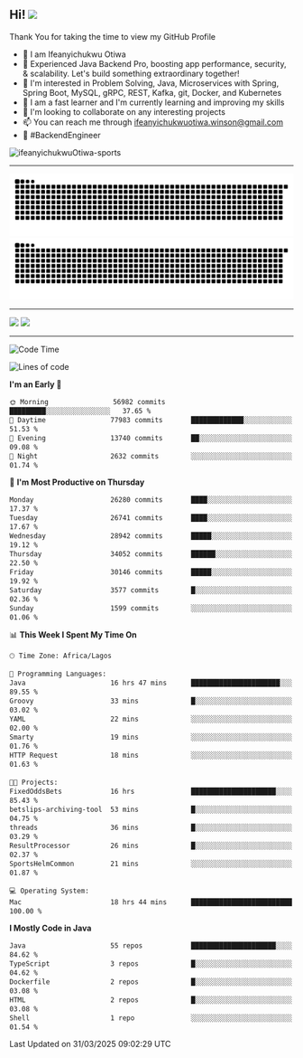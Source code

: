 <!-- BLOG-POST-LIST:START --><!-- BLOG-POST-LIST:END -->

## Hi! <img src="https://media.giphy.com/media/hvRJCLFzcasrR4ia7z/giphy.gif" width="4%"> 

Thank You for taking the time to view my GitHub Profile

- 👋 I am Ifeanyichukwu Otiwa
- 🚀 Experienced Java Backend Pro, boosting app performance, security, & scalability. Let's build something extraordinary together!
- 👀 I'm interested in Problem Solving, Java, Microservices with Spring, Spring Boot, MySQL, gRPC, REST, Kafka, git, Docker, and Kubernetes
- 🌱 I am a fast learner and I'm currently learning and improving my skills
- 💞️ I'm looking to collaborate on any interesting projects
- 📫 You can reach me through ifeanyichukwuotiwa.winson@gmail.com
- 🚀 #BackendEngineer

<p align="left" marginTop="10px"> <img src="https://komarev.com/ghpvc/?username=ifeanyichukwuOtiwa-sports&label=Profile%20views&color=0e75b6&style=for-the-badge" alt="ifeanyichukwuOtiwa-sports" /> </p>

***

<!--🐍📈SNAKEGRAPH / 🌐WEBSITE: https://github.com/Platane/snk -->
![github contribution grid snake animation](https://raw.githubusercontent.com/ifeanyichukwuOtiwa-sports/ifeanyichukwuOtiwa-sports/output/github-contribution-grid-snake-dark.svg#gh-dark-mode-only)![github contribution grid snake animation](https://raw.githubusercontent.com/ifeanyichukwuOtiwa-sports/ifeanyichukwuOtiwa-sports/output/github-contribution-grid-snake.svg#gh-light-mode-only)

***

<p float="left">
  <img float="left" src="https://github-readme-stats.vercel.app/api?username=ifeanyichukwuOtiwa-sports&count_private=true&include_all_commits=true&theme=react&show_icons=true" />
  <img float="right" src="https://github-readme-stats.vercel.app/api/top-langs/?username=ifeanyichukwuOtiwa-sports&layout=compact&show_icons=true&theme=react" /> 
</p>

***



<!--START_SECTION:waka-->
![Code Time](http://img.shields.io/badge/Code%20Time-3%2C580%20hrs%2023%20mins-blue)

![Lines of code](https://img.shields.io/badge/From%20Hello%20World%20I%27ve%20Written-43.6%20million%20lines%20of%20code-blue)

**I'm an Early 🐤** 

```text
🌞 Morning                56982 commits       █████████░░░░░░░░░░░░░░░░   37.65 % 
🌆 Daytime                77983 commits       █████████████░░░░░░░░░░░░   51.53 % 
🌃 Evening                13740 commits       ██░░░░░░░░░░░░░░░░░░░░░░░   09.08 % 
🌙 Night                  2632 commits        ░░░░░░░░░░░░░░░░░░░░░░░░░   01.74 % 
```
📅 **I'm Most Productive on Thursday** 

```text
Monday                   26280 commits       ████░░░░░░░░░░░░░░░░░░░░░   17.37 % 
Tuesday                  26741 commits       ████░░░░░░░░░░░░░░░░░░░░░   17.67 % 
Wednesday                28942 commits       █████░░░░░░░░░░░░░░░░░░░░   19.12 % 
Thursday                 34052 commits       ██████░░░░░░░░░░░░░░░░░░░   22.50 % 
Friday                   30146 commits       █████░░░░░░░░░░░░░░░░░░░░   19.92 % 
Saturday                 3577 commits        █░░░░░░░░░░░░░░░░░░░░░░░░   02.36 % 
Sunday                   1599 commits        ░░░░░░░░░░░░░░░░░░░░░░░░░   01.06 % 
```


📊 **This Week I Spent My Time On** 

```text
🕑︎ Time Zone: Africa/Lagos

💬 Programming Languages: 
Java                     16 hrs 47 mins      ██████████████████████░░░   89.55 % 
Groovy                   33 mins             █░░░░░░░░░░░░░░░░░░░░░░░░   03.02 % 
YAML                     22 mins             ░░░░░░░░░░░░░░░░░░░░░░░░░   02.00 % 
Smarty                   19 mins             ░░░░░░░░░░░░░░░░░░░░░░░░░   01.76 % 
HTTP Request             18 mins             ░░░░░░░░░░░░░░░░░░░░░░░░░   01.63 % 

🐱‍💻 Projects: 
FixedOddsBets            16 hrs              █████████████████████░░░░   85.43 % 
betslips-archiving-tool  53 mins             █░░░░░░░░░░░░░░░░░░░░░░░░   04.75 % 
threads                  36 mins             █░░░░░░░░░░░░░░░░░░░░░░░░   03.29 % 
ResultProcessor          26 mins             █░░░░░░░░░░░░░░░░░░░░░░░░   02.37 % 
SportsHelmCommon         21 mins             ░░░░░░░░░░░░░░░░░░░░░░░░░   01.87 % 

💻 Operating System: 
Mac                      18 hrs 44 mins      █████████████████████████   100.00 % 
```

**I Mostly Code in Java** 

```text
Java                     55 repos            █████████████████████░░░░   84.62 % 
TypeScript               3 repos             █░░░░░░░░░░░░░░░░░░░░░░░░   04.62 % 
Dockerfile               2 repos             █░░░░░░░░░░░░░░░░░░░░░░░░   03.08 % 
HTML                     2 repos             █░░░░░░░░░░░░░░░░░░░░░░░░   03.08 % 
Shell                    1 repo              ░░░░░░░░░░░░░░░░░░░░░░░░░   01.54 % 
```




 Last Updated on 31/03/2025 09:02:29 UTC
<!--END_SECTION:waka-->

<!--
<p align="center">
![trophy](https://github-profile-trophy.vercel.app/?username=ifeanyichukwuOtiwa-sports&theme=onedark) (https://github.com/ryo-ma/github-profile-trophy)
</p>
-->

<!---
ifeanyi-otiwa/ifeanyi-otiwa is a ✨ special ✨ repository because its `README.md` (this file) appears on your GitHub profile.
You can click the Preview link to take a look at your changes.
--->
